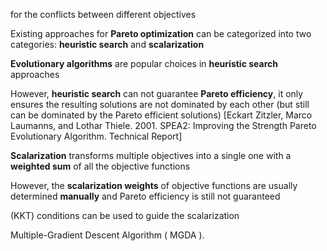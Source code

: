 for the conflicts between different objectives



Existing approaches for **Pareto optimization** can be categorized into two categories: **heuristic search** and **scalarization**



**Evolutionary algorithms** are popular choices in **heuristic search** approaches



However, **heuristic search** can not guarantee **Pareto efficiency**, it only ensures the resulting solutions are not dominated by each other (but still can be dominated by the Pareto efficient solutions) [Eckart Zitzler, Marco Laumanns, and Lothar Thiele. 2001. SPEA2: Improving the
Strength Pareto Evolutionary Algorithm. Technical Report]



**Scalarization** transforms multiple objectives into a single one with a **weighted sum** of all the objective functions



However, the **scalarization weights** of objective functions are usually determined **manually** and Pareto efficiency is still not guaranteed

(KKT) conditions can be used to guide the scalarization

Multiple-Gradient Descent Algorithm ( MGDA ).